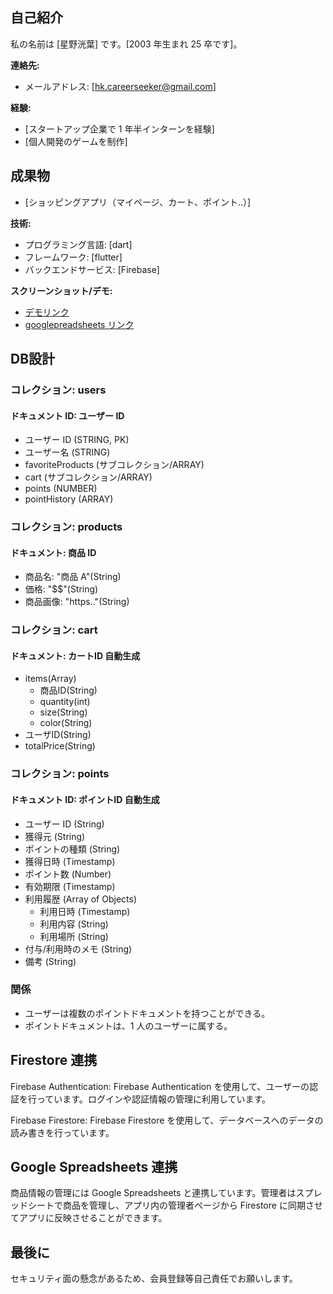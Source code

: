 ## 自己紹介

私の名前は [星野洸葉] です。[2003 年生まれ 25 卒です]。

**連絡先:**

- メールアドレス: [hk.careerseeker@gmail.com]

**経験:**

- [スタートアップ企業で 1 年半インターンを経験]
- [個人開発のゲームを制作]

## 成果物

- [ショッピングアプリ（マイページ、カート、ポイント..）]

**技術:**

- プログラミング言語: [dart]
- フレームワーク: [flutter]
- バックエンドサービス: [Firebase]

**スクリーンショット/デモ:**

- [デモリンク](https://portfolio-38486.web.app/)
- [googlepreadsheets リンク](https://docs.google.com/spreadsheets/d/1YcS2I3v2w8CouXJFQhgX5XaeYCU2koNycxSR4sV58-s/edit?pli=1#gid=0)

## DB設計

### コレクション: users

#### ドキュメント ID: ユーザー ID

- ユーザー ID (STRING, PK)
- ユーザー名 (STRING)
- favoriteProducts (サブコレクション/ARRAY<STRING>)
- cart (サブコレクション/ARRAY<STRING>)
- points (NUMBER)
- pointHistory (ARRAY<STRING>)

### コレクション: products

#### ドキュメント: 商品 ID

- 商品名: "商品 A"(String)
- 価格: "$$"(String)
- 商品画像: "https.."(String)

### コレクション: cart

#### ドキュメント:  カートID 自動生成

- items(Array)
  - 商品ID(String)
  - quantity(int)
  - size(String)
  - color(String)
- ユーザID(String)
- totalPrice(String)

### コレクション: points

#### ドキュメント ID: ポイントID 自動生成

- ユーザー ID (String)
- 獲得元 (String)
- ポイントの種類 (String)
- 獲得日時 (Timestamp)
- ポイント数 (Number)
- 有効期限 (Timestamp)
- 利用履歴 (Array of Objects)
  - 利用日時 (Timestamp)
  - 利用内容 (String)
  - 利用場所 (String)
- 付与/利用時のメモ (String)
- 備考 (String)

### 関係

- ユーザーは複数のポイントドキュメントを持つことができる。
- ポイントドキュメントは、1 人のユーザーに属する。

## Firestore 連携

Firebase Authentication:
Firebase Authentication を使用して、ユーザーの認証を行っています。ログインや認証情報の管理に利用しています。

Firebase Firestore:
Firebase Firestore を使用して、データベースへのデータの読み書きを行っています。

## Google Spreadsheets 連携

商品情報の管理には Google Spreadsheets と連携しています。管理者はスプレッドシートで商品を管理し、アプリ内の管理者ページから Firestore に同期させてアプリに反映させることができます。

## 最後に

セキュリティ面の懸念があるため、会員登録等自己責任でお願いします。

